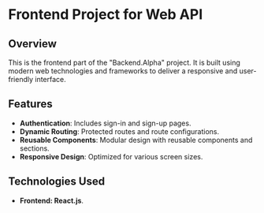 # Frontend Project for Web API 

## Overview
This is the frontend part of the "Backend.Alpha" project. It is built using modern web technologies and frameworks to deliver a responsive and user-friendly interface.

## Features
- **Authentication**: Includes sign-in and sign-up pages.
- **Dynamic Routing**: Protected routes and route configurations.
- **Reusable Components**: Modular design with reusable components and sections.
- **Responsive Design**: Optimized for various screen sizes.

  
## Technologies Used
- **Frontend: React.js**.
